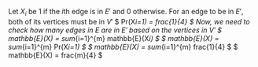 Let $X_i$ be 1 if the $i$th edge is in $E'$ and 0 otherwise. 
For an edge to be in $E'$, both of its vertices must be in $V'$ 
$ Pr(X*i=1) = frac{1}{4} $ 
Now, we need to check how many edges in $E$ are in $E'$ based on the vertices in $V'$ 
$ mathbb{E}(X) = sum*{i=1}^{m} mathbb{E}(X*i) $ 
$ mathbb{E}(X) = sum*{i=1}^{m} Pr(X*i=1) $ 
$ mathbb{E}(X) = sum*{i=1}^{m} frac{1}{4} $ 
$ mathbb{E}(X) = frac{m}{4} $
